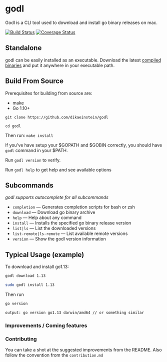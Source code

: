 # godl

Godl is a CLI tool used to download and install go binary releases on mac.

[![Build Status](https://travis-ci.com/dikaeinstein/godl.svg?branch=master)](https://travis-ci.com/dikaeinstein/godl)
[![Coverage Status](https://coveralls.io/repos/github/dikaeinstein/godl/badge.svg?branch=master)](https://coveralls.io/github/dikaeinstein/godl?branch=master)

## Standalone

godl can be easily installed as an executable. Download the latest [compiled binaries](https://github.com/dikaeinstein/godl/releases) and put it anywhere in your executable path.

## Build From Source

Prerequisites for building from source are:

- make
- Go 1.10+

```git clone https://github.com/dikaeinstein/godl```

```cd godl```

Then run: ```make install```

If you've have setup your $GOPATH and $GOBIN correctly, you should have `godl` command in your $PATH.

Run `godl version` to verify.

Run `godl help` to get help and see available options

## Subcommands

*godl supports autocomplete for all subcommands*

* `completion` — Generates completion scripts for bash or zsh
* `download` — Download go binary archive
* `help` — Help about any command
* `install` — Installs the specified go binary release version
* `list|ls` — List the downloaded versions
* `list-remote|ls-remote` — List available remote versions
* `version` — Show the godl version information

## Typical Usage (example)

To download and install go1.13:

```bash
godl download 1.13

sudo godl install 1.13
```

Then run

```bash
go version
```

```bash
output: go version go1.13 darwin/amd64 // or something similar
```

### Improvements / Coming features

### Contributing

You can take a shot at the suggested improvements from the README. Also follow the convention from the `contribution.md`

